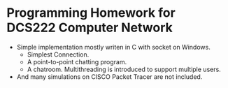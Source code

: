 # Programming Homework for DCS222 Computer Network

* Simple implementation mostly writen in C with socket on Windows.
  * Simplest Connection.
  * A point-to-point chatting program.
  * A chatroom. Multithreading is introduced to support multiple users.
* And many simulations on CISCO Packet Tracer are not included.